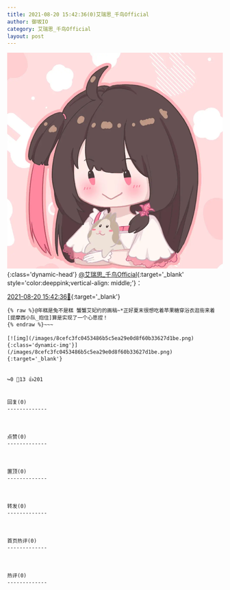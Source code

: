 ```yaml
---
title: 2021-08-20 15:42:36(0)艾瑞思_千鸟Official
author: 御坂IO
category: 艾瑞思_千鸟Official
layout: post
---
```


![img](/images/7e08840c56f251de28bdf766b647bd5fe9a5d50a.jpg){:class='dynamic-head'}
[@艾瑞思_千鸟Official](https://space.bilibili.com/1090010845/dynamic){:target='_blank' style='color:deeppink;vertical-align: middle;'}：

[2021-08-20 15:42:36🔗](https://t.bilibili.com/560952604650794262){:target='_blank'}

~~~
{% raw %}@年糕是兔不是糕 蟹蟹艾妃约的画稿~*正好夏末很想吃着苹果糖穿浴衣逛街来着[提摩西小队_抱住]算是实现了一个心愿捏！
{% endraw %}~~~

[![img](/images/8cefc3fc0453486b5c5ea29e0d8f60b33627d1be.png){:class='dynamic-img'}](/images/8cefc3fc0453486b5c5ea29e0d8f60b33627d1be.png){:target='_blank'}


↪️0 💬13 👍201


回复(0)
-------------



点赞(0)
-------------



置顶(0)
-------------



转发(0)
-------------



首页热评(0)
-------------



热评(0)
-------------



